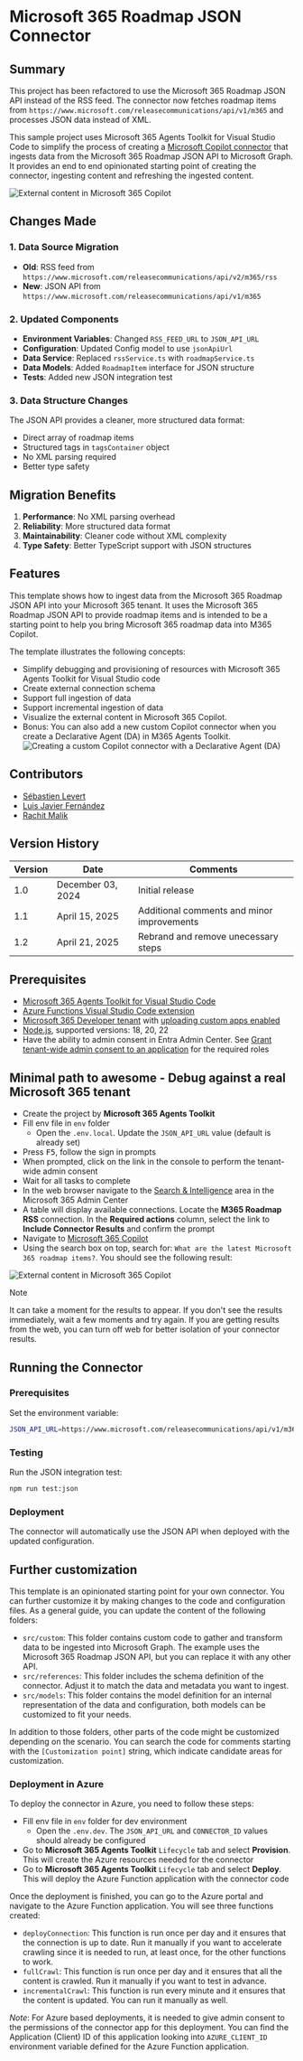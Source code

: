 # Microsoft 365 Roadmap JSON Connector

## Summary

This project has been refactored to use the Microsoft 365 Roadmap JSON API instead of the RSS feed. The connector now fetches roadmap items from `https://www.microsoft.com/releasecommunications/api/v1/m365` and processes JSON data instead of XML.

This sample project uses Microsoft 365 Agents Toolkit for Visual Studio Code to simplify the process of creating a [Microsoft Copilot connector](https://learn.microsoft.com/graph/connecting-external-content-connectors-overview) that ingests data from the Microsoft 365 Roadmap JSON API to Microsoft Graph. It provides an end to end opinionated starting point of creating the connector, ingesting content and refreshing the ingested content.

![External content in Microsoft 365 Copilot](./assets/copilot-results.png)

## Changes Made

### 1. Data Source Migration
- **Old**: RSS feed from `https://www.microsoft.com/releasecommunications/api/v2/m365/rss`
- **New**: JSON API from `https://www.microsoft.com/releasecommunications/api/v1/m365`

### 2. Updated Components
- **Environment Variables**: Changed `RSS_FEED_URL` to `JSON_API_URL`
- **Configuration**: Updated Config model to use `jsonApiUrl`
- **Data Service**: Replaced `rssService.ts` with `roadmapService.ts`
- **Data Models**: Added `RoadmapItem` interface for JSON structure
- **Tests**: Added new JSON integration test

### 3. Data Structure Changes
The JSON API provides a cleaner, more structured data format:
- Direct array of roadmap items
- Structured tags in `tagsContainer` object
- No XML parsing required
- Better type safety

## Migration Benefits
1. **Performance**: No XML parsing overhead
2. **Reliability**: More structured data format
3. **Maintainability**: Cleaner code without XML complexity
4. **Type Safety**: Better TypeScript support with JSON structures

## Features

This template shows how to ingest data from the Microsoft 365 Roadmap JSON API into your Microsoft 365 tenant.
It uses the Microsoft 365 Roadmap JSON API to provide roadmap items and is intended to be a starting point to help you bring Microsoft 365 roadmap data into M365 Copilot.

The template illustrates the following concepts:

- Simplify debugging and provisioning of resources with Microsoft 365 Agents Toolkit for Visual Studio code
- Create external connection schema
- Support full ingestion of data
- Support incremental ingestion of data
- Visualize the external content in Microsoft 365 Copilot. 
- Bonus: You can also add a new custom Copilot connector when you create a Declarative Agent (DA) in M365 Agents Toolkit.
![Creating a custom Copilot connector with a Declarative Agent (DA)](./assets/add-cc-with-da.png)

## Contributors

- [Sébastien Levert](https://github.com/sebastienlevert)
- [Luis Javier Fernández](https://github.com/luisjfdez)
- [Rachit Malik](https://github.com/RachitMalik12)

## Version History

Version|Date|Comments
-------|----|--------
1.0|December 03, 2024|Initial release
1.1|April 15, 2025|Additional comments and minor improvements
1.2|April 21, 2025|Rebrand and remove unecessary steps 

## Prerequisites

- [Microsoft 365 Agents Toolkit for Visual Studio Code](https://marketplace.visualstudio.com/items?itemName=TeamsDevApp.ms-teams-vscode-extension)
- [Azure Functions Visual Studio Code extension](https://marketplace.visualstudio.com/items?itemName=ms-azuretools.vscode-azurefunctions)
- [Microsoft 365 Developer tenant](https://developer.microsoft.com/microsoft-365/dev-program) with [uploading custom apps enabled](https://learn.microsoft.com/microsoftteams/platform/m365-apps/prerequisites#prepare-a-developer-tenant-for-testing)
- [Node.js](https://nodejs.org/), supported versions: 18, 20, 22
- Have the ability to admin consent in Entra Admin Center. See [Grant tenant-wide admin consent to an application](https://learn.microsoft.com/en-us/entra/identity/enterprise-apps/grant-admin-consent?pivots=portal#prerequisites) for the required roles

## Minimal path to awesome - Debug against a real Microsoft 365 tenant

- Create the project by **Microsoft 365 Agents Toolkit** 
- Fill env file in `env` folder
  - Open the `.env.local`. Update the `JSON_API_URL` value (default is already set)
- Press <kbd>F5</kbd>, follow the sign in prompts
- When prompted, click on the link in the console to perform the tenant-wide admin consent
- Wait for all tasks to complete
- In the web browser navigate to the [Search & Intelligence](https://admin.microsoft.com/#/MicrosoftSearch/Connectors) area in the Microsoft 365 Admin Center
- A table will display available connections. Locate the **M365 Roadmap RSS** connection. In the **Required actions** column, select the link to **Include Connector Results** and confirm the prompt
- Navigate to [Microsoft 365 Copilot](https://m365.cloud.microsoft/chat)
- Using the search box on top, search for: `What are the latest Microsoft 365 roadmap items?`. You should see the following result:

![External content in Microsoft 365 Copilot](assets/copilot-results.png)

> [!NOTE]  
> It can take a moment for the results to appear. If you don't see the results immediately, wait a few moments and try again.
> If you are getting results from the web, you can turn off web for better isolation of your connector results.

## Running the Connector

### Prerequisites
Set the environment variable:
```bash
JSON_API_URL=https://www.microsoft.com/releasecommunications/api/v1/m365
```

### Testing
Run the JSON integration test:
```bash
npm run test:json
```

### Deployment
The connector will automatically use the JSON API when deployed with the updated configuration.

## Further customization

This template is an opinionated starting point for your own connector. You can further customize it by making changes to the code and configuration files. As a general guide, you can update the content of the following folders:
- `src/custom`: This folder contains custom code to gather and transform data to be ingested into Microsoft Graph. The example uses the Microsoft 365 Roadmap JSON API, but you can replace it with any other API.
- `src/references`: This folder includes the schema definition of the connector. Adjust it to match the data and metadata you want to ingest. 
- `src/models`: This folder contains the model definition for an internal representation of the data and configuration, both models can be customized to fit your needs.

In addition to those folders, other parts of the code might be customized depending on the scenario. You can search the code for comments starting with the `[Customization point]` string, which indicate candidate areas for customization. 

### Deployment in Azure

To deploy the connector in Azure, you need to follow these steps:

- Fill env file in `env` folder for dev environment
  - Open the `.env.dev`. The `JSON_API_URL` and `CONNECTOR_ID` values should already be configured
- Go to **Microsoft 365 Agents Toolkit** `Lifecycle` tab and select **Provision**. This will create the Azure resources needed for the connector
- Go to **Microsoft 365 Agents Toolkit** `Lifecycle` tab and select **Deploy**. This will deploy the Azure Function application with the connector code

Once the deployment is finished, you can go to the Azure portal and navigate to the Azure Function application. You will see three functions created:
- `deployConnection`: This function is run once per day and it ensures that the connection is up to date. Run it manually if you want to accelerate crawling since it is needed to run, at least once, for the other functions to work.
- `fullCrawl`: This function is run once per day and it ensures that all the content is crawled. Run it manually if you want to test in advance.
- `incrementalCrawl`: This function is run every minute and it ensures that the content is updated. You can run it manually as well.

*Note*: For Azure based deployments, it is needed to give admin consent to the permissions of the connector app for this deployment. You can find the Application (Client) ID of this application looking into `AZURE_CLIENT_ID` environment variable defined for the Azure Function application.